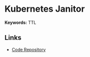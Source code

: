 # Kubernetes Janitor

**Keywords:** TTL

## Links

- [Code Repository](https://codeberg.org/hjacobs/kube-janitor)

<!--
kubectl label ns $STACK_NAME janitor/ttl=$DEV_STACK_TTL --overwrite
-->
